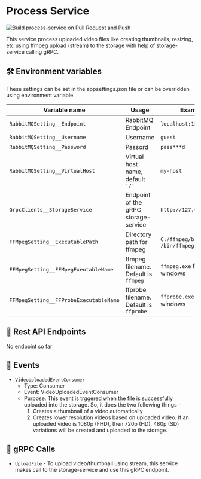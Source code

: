 # Process Service

[![Build process-service on Pull Request and Push](https://github.com/Rahim373/utube/actions/workflows/process-service.build-on-pr-and-push.yml/badge.svg)](https://github.com/Rahim373/utube/actions/workflows/process-service.build-on-pr-and-push.yml)

This service process uploaded video files like creating thumbnails, resizing, etc using ffmpeg  upload (stream) to the storage with help of storage-service calling gRPC.

## :hammer_and_wrench: Environment variables
These settings can be set in the appsettings.json file or can be overridden using environment variable.

| Variable name | Usage | Example |
| -------------- | ----- | ------- |
| `RabbitMQSetting__Endpoint` | RabbitMQ Endpoint | `localhost:15674` |
| `RabbitMQSetting__Username` | Username | `guest` |
| `RabbitMQSetting__Password` | Passord | `pass***d` |
| `RabbitMQSetting__VirtualHost` | Virtual host name, default `'/'` | `my-host` |
| `GrpcClients__StorageService` | Endpoint of the gRPC storage-service | `http://127.0.0.1:8080` |
| `FFMpegSetting__ExecutablePath` | Directory path for ffmpeg | `C:/ffmpeg/bin` or `/bin/ffmpeg` |
| `FFMpegSetting__FFMpegExeutableName` | ffmpeg filename. Default is `ffmpeg` | `ffmpeg.exe` for windows |
| `FFMpegSetting__FFProbeExecutableName` | ffprobe filename. Default is `ffprobe`| `ffprobe.exe` for windows |

## :speech_balloon: Rest API Endpoints
No endpoint so far

## :loudspeaker: Events
* `VideoUploadedEventConsumer` 
  * Type: Consumer
  * Event: VideoUploadedEventConsumer
  * Purpose: This event is trggered when the file is successfully uploaded into the storage. 
  So, it does the two following things -
      1. Creates a thumbnail of a video automatically
      1. Creates lower resolution videos based on uploaded video. If an uploaded video is 1080p (FHD),
      then 720p (HD), 480p (SD) variations will be created and uploaded to the storage.

## :dash: gRPC Calls
* `UploadFile` - To upload video/thumbnail using stream, this service makes call to the storage-service and use this gRPC endpoint.